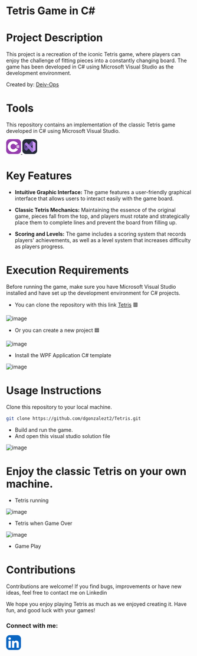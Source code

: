 # Tetris Game in C#
# Project Description

This project is a recreation of the iconic Tetris game, where players can enjoy the challenge of fitting pieces into a constantly changing board. The game has been developed in C# using Microsoft Visual Studio as the development environment.

Created by: [Deiv-Ops](https://github.com/dgonzalezt2)

# Tools
This repository contains an implementation of the classic Tetris game developed in C# using Microsoft Visual Studio.
<p align="left">
  <a href="https://www.cprogramming.com/" target="_blank" rel="noreferrer">
    <img src="https://raw.githubusercontent.com/tandpfun/skill-icons/e67133bc60d96561bc247dfbc3eece0a897285c8/icons/CS.svg" alt="c#" width="40" height="40"/>
  </a>
<a href="https://code.visualstudio.com/" target="_blank" rel="noreferrer"> <img src="https://raw.githubusercontent.com/tandpfun/skill-icons/e67133bc60d96561bc247dfbc3eece0a897285c8/icons/VisualStudio-Dark.svg" alt="visual" width="40" height="40"/> 
</a>
 </p>

# Key Features
* **Intuitive Graphic Interface:** The game features a user-friendly graphical interface that allows users to interact easily with the game board.

* **Classic Tetris Mechanics:** Maintaining the essence of the original game, pieces fall from the top, and players must rotate and strategically place them to complete lines and prevent the board from filling up.

* **Scoring and Levels:** The game includes a scoring system that records players' achievements, as well as a level system that increases difficulty as players progress.

# Execution Requirements
Before running the game, make sure you have Microsoft Visual Studio installed and have set up the development environment for C# projects.

* You can clone the repository with this link [Tetris](https://github.com/dgonzalezt2/Tetris) 🟥

![image](https://github.com/dgonzalezt2/Tetris/assets/81880494/c5fc2c31-8792-4641-92af-3ac6e70bdf8c)

* Or you can create a new project 🟦
  
![image](https://github.com/dgonzalezt2/Tetris/assets/81880494/c80ab377-cc96-46d3-bfa8-e79f33aaa093)

* Install the WPF Application C# template
  
![image](https://github.com/dgonzalezt2/Tetris/assets/81880494/40127187-d411-4f7f-bec7-12e9e0f06f7d)

# Usage Instructions
Clone this repository to your local machine.

```bash
git clone https://github.com/dgonzalezt2/Tetris.git
```
* Build and run the game.
* And open this visual studio solution file

![image](https://github.com/dgonzalezt2/Tetris/assets/81880494/8cf5ad4a-c6d2-43e5-8888-76275dbbbdc8)

# Enjoy the classic Tetris on your own machine.
* Tetris running

![image](https://github.com/dgonzalezt2/Tetris/assets/81880494/4b828b28-20f9-4a19-bc75-02b10c502ea9)

* Tetris when Game Over

![image](https://github.com/dgonzalezt2/Tetris/assets/81880494/5db9908f-085b-44da-9cfa-e280e4b1ee4a)

* Game Play

# Contributions
Contributions are welcome! If you find bugs, improvements or have new ideas, feel free to contact me on Linkedin

We hope you enjoy playing Tetris as much as we enjoyed creating it. Have fun, and good luck with your games!

<h3 align="left">Connect with me:</h3>
<p align="left">
  <a href="https://www.linkedin.com/in/david-gonz%C3%A1lez-tamayo/" target="_blank" rel="noreferrer">
    <img src="https://raw.githubusercontent.com/tandpfun/skill-icons/de91fca307a83d75fc5b1f6ce24540454acead41/icons/LinkedIn.svg" alt="Linkedin" width="40" height="40"/>
  </a>
</p>
